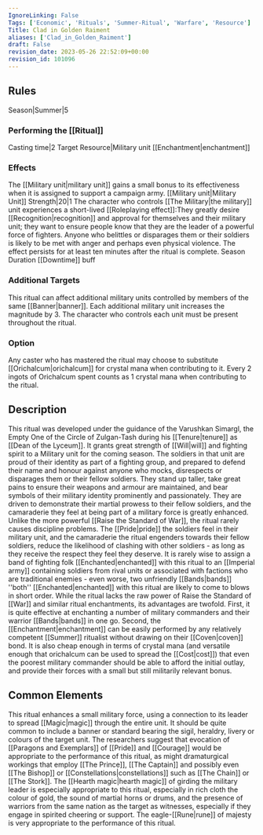 ```yaml
---
IgnoreLinking: False
Tags: ['Economic', 'Rituals', 'Summer-Ritual', 'Warfare', 'Resource']
Title: Clad in Golden Raiment
aliases: ['Clad_in_Golden_Raiment']
draft: False
revision_date: 2023-05-26 22:52:09+00:00
revision_id: 101096
---
```


## Rules
Season|Summer|5
### Performing the [[Ritual]]
Casting time|2 Target Resource|Military unit
[[Enchantment|enchantment]]
### Effects
The [[Military unit|military unit]] gains a small bonus to its effectiveness when it is assigned to support a campaign army. [[Military unit|Military Unit]] Strength|20|1
The character who controls [[The Military|the military]] unit experiences a short-lived [[Roleplaying effect]]:They greatly desire [[Recognition|recognition]] and approval for themselves and their military unit; they want to ensure people know that they are the leader of a powerful force of fighters. Anyone who belittles or disparages them or their soldiers is likely to be met with anger and perhaps even physical violence. The effect persists for at least ten minutes after the ritual is complete.
Season Duration
[[Downtime]] buff
### Additional Targets
This ritual can affect additional military units controlled by members of the same [[Banner|banner]]. Each additional military unit increases the magnitude by 3. The character who controls each unit must be present throughout the ritual.
### Option
Any caster who has mastered the ritual may choose to substitute [[Orichalcum|orichalcum]] for crystal mana when contributing to it. Every 2 ingots of Orichalcum spent counts as 1 crystal mana when contributing to the ritual. 
## Description
This ritual was developed under the guidance of the Varushkan Simargl, the Empty One of the Circle of Zulgan-Tash during his [[Tenure|tenure]] as [[Dean of the Lyceum]]. It grants great strength of [[Will|will]] and fighting spirit to a Military unit for the coming season. The soldiers in that unit are proud of their identity as part of a fighting group, and prepared to defend their name and honour against anyone who mocks, disrespects or disparages them or their fellow soldiers. They stand up taller, take great pains to ensure their weapons and armour are maintained, and bear symbols of their military identity prominently and passionately. They are driven to demonstrate their martial prowess to their fellow soldiers, and the camaraderie they feel at being part of a military force is greatly enhanced. 
Unlike the more powerful [[Raise the Standard of War]], the ritual rarely causes discipline problems. The [[Pride|pride]] the soldiers feel in their military unit, and the camaraderie the ritual engenders towards their fellow soldiers, reduce the likelihood of clashing with other soldiers - as long as they receive the respect they feel they deserve. It is rarely wise to assign a band of fighting folk [[Enchanted|enchanted]] with this ritual to an [[Imperial army]] containing soldiers from rival units or associated with factions who are traditional enemies - even worse, two unfriendly [[Bands|bands]] ''both'' [[Enchanted|enchanted]] with this ritual are likely to come to blows in short order.
While the ritual lacks the raw power of Raise the Standard of [[War]] and similar ritual enchantments, its advantages are twofold. First, it is quite effective at enchanting a number of military commanders and their warrior [[Bands|bands]] in one go. Second, the [[Enchantment|enchantment]] can be easily performed by any relatively competent [[Summer]] ritualist without drawing on their [[Coven|coven]] bond. It is also cheap enough in terms of crystal mana (and versatile enough that orichalcum can be used to spread the [[Cost|cost]]) that even the poorest military commander should be able to afford the initial outlay, and provide their forces with a small but still militarily relevant bonus.
## Common Elements
This ritual enhances a small military force, using a connection to its leader to spread [[Magic|magic]] through the entire unit. It should be quite common to include a banner or standard bearing the sigil, heraldry, livery or colours of the target unit. The researchers suggest that evocation of [[Paragons and Exemplars]] of [[Pride]] and [[Courage]] would be appropriate to the performance of this ritual, as might dramaturgical workings that employ [[The Prince]], [[The Captain]] and possibly even [[The Bishop]] or [[Constellations|constellations]] such as [[The Chain]] or [[The Stork]].
The [[Hearth magic|hearth magic]] of girding the military leader is especially appropriate to this ritual, especially in rich cloth the colour of gold, the sound of martial horns or drums, and the presence of warriors from the same nation as the target as witnesses, especially if they engage in spirited cheering or support.
The eagle-[[Rune|rune]] of majesty is very appropriate to the performance of this ritual.